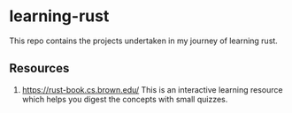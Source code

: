 # learning-rust

This repo contains the projects undertaken in my journey of learning rust. 

## Resources
1. https://rust-book.cs.brown.edu/
This is an interactive learning resource which helps you digest the concepts with small quizzes.
